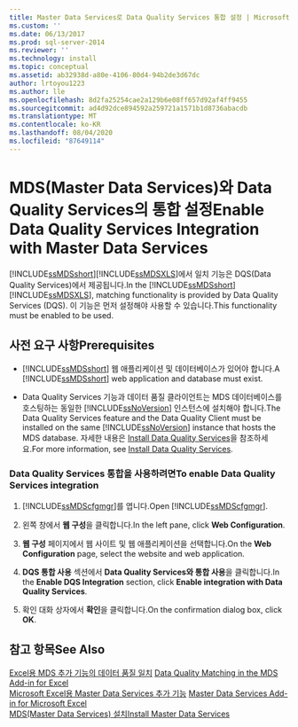 ```yaml
---
title: Master Data Services로 Data Quality Services 통합 설정 | Microsoft Docs
ms.custom: ''
ms.date: 06/13/2017
ms.prod: sql-server-2014
ms.reviewer: ''
ms.technology: install
ms.topic: conceptual
ms.assetid: ab32938d-a80e-4106-80d4-94b2de3d67dc
author: lrtoyou1223
ms.author: lle
ms.openlocfilehash: 8d2fa25254cae2a129b6e08ff657d92af4ff9455
ms.sourcegitcommit: ad4d92dce894592a259721a1571b1d8736abacdb
ms.translationtype: MT
ms.contentlocale: ko-KR
ms.lasthandoff: 08/04/2020
ms.locfileid: "87649114"
---
```

# <a name="enable-data-quality-services-integration-with-master-data-services"></a><span data-ttu-id="4cec2-102">MDS(Master Data Services)와 Data Quality Services의 통합 설정</span><span class="sxs-lookup"><span data-stu-id="4cec2-102">Enable Data Quality Services Integration with Master Data Services</span></span>
  <span data-ttu-id="4cec2-103">[!INCLUDE[ssMDSshort](../../includes/ssmdsshort-md.md)][!INCLUDE[ssMDSXLS](../../includes/ssmdsxls-md.md)]에서 일치 기능은 DQS(Data Quality Services)에서 제공됩니다.</span><span class="sxs-lookup"><span data-stu-id="4cec2-103">In the [!INCLUDE[ssMDSshort](../../includes/ssmdsshort-md.md)][!INCLUDE[ssMDSXLS](../../includes/ssmdsxls-md.md)], matching functionality is provided by Data Quality Services (DQS).</span></span> <span data-ttu-id="4cec2-104">이 기능은 먼저 설정해야 사용할 수 있습니다.</span><span class="sxs-lookup"><span data-stu-id="4cec2-104">This functionality must be enabled to be used.</span></span>  
  
## <a name="prerequisites"></a><span data-ttu-id="4cec2-105">사전 요구 사항</span><span class="sxs-lookup"><span data-stu-id="4cec2-105">Prerequisites</span></span>  
  
-   <span data-ttu-id="4cec2-106">[!INCLUDE[ssMDSshort](../../includes/ssmdsshort-md.md)] 웹 애플리케이션 및 데이터베이스가 있어야 합니다.</span><span class="sxs-lookup"><span data-stu-id="4cec2-106">A [!INCLUDE[ssMDSshort](../../includes/ssmdsshort-md.md)] web application and database must exist.</span></span>  
  
-   <span data-ttu-id="4cec2-107">Data Quality Services 기능과 데이터 품질 클라이언트는 MDS 데이터베이스를 호스팅하는 동일한 [!INCLUDE[ssNoVersion](../../includes/ssnoversion-md.md)] 인스턴스에 설치해야 합니다.</span><span class="sxs-lookup"><span data-stu-id="4cec2-107">The Data Quality Services feature and the Data Quality Client must be installed on the same [!INCLUDE[ssNoVersion](../../includes/ssnoversion-md.md)] instance that hosts the MDS database.</span></span> <span data-ttu-id="4cec2-108">자세한 내용은 [Install Data Quality Services](../../data-quality-services/install-windows/install-data-quality-services.md)을 참조하세요.</span><span class="sxs-lookup"><span data-stu-id="4cec2-108">For more information, see [Install Data Quality Services](../../data-quality-services/install-windows/install-data-quality-services.md).</span></span>  
  
### <a name="to-enable-data-quality-services-integration"></a><span data-ttu-id="4cec2-109">Data Quality Services 통합을 사용하려면</span><span class="sxs-lookup"><span data-stu-id="4cec2-109">To enable Data Quality Services integration</span></span>  
  
1.  <span data-ttu-id="4cec2-110">[!INCLUDE[ssMDScfgmgr](../../includes/ssmdscfgmgr-md.md)]를 엽니다.</span><span class="sxs-lookup"><span data-stu-id="4cec2-110">Open [!INCLUDE[ssMDScfgmgr](../../includes/ssmdscfgmgr-md.md)].</span></span>  
  
2.  <span data-ttu-id="4cec2-111">왼쪽 창에서 **웹 구성**을 클릭합니다.</span><span class="sxs-lookup"><span data-stu-id="4cec2-111">In the left pane, click **Web Configuration**.</span></span>  
  
3.  <span data-ttu-id="4cec2-112">**웹 구성** 페이지에서 웹 사이트 및 웹 애플리케이션을 선택합니다.</span><span class="sxs-lookup"><span data-stu-id="4cec2-112">On the **Web Configuration** page, select the website and web application.</span></span>  
  
4.  <span data-ttu-id="4cec2-113">**DQS 통합 사용** 섹션에서 **Data Quality Services와 통합 사용**을 클릭합니다.</span><span class="sxs-lookup"><span data-stu-id="4cec2-113">In the **Enable DQS Integration** section, click **Enable integration with Data Quality Services**.</span></span>  
  
5.  <span data-ttu-id="4cec2-114">확인 대화 상자에서 **확인**을 클릭합니다.</span><span class="sxs-lookup"><span data-stu-id="4cec2-114">On the confirmation dialog box, click **OK**.</span></span>  
  
## <a name="see-also"></a><span data-ttu-id="4cec2-115">참고 항목</span><span class="sxs-lookup"><span data-stu-id="4cec2-115">See Also</span></span>  
 <span data-ttu-id="4cec2-116">[Excel용 MDS 추가 기능의 데이터 품질 일치](../microsoft-excel-add-in/data-quality-matching-in-the-mds-add-in-for-excel.md) </span><span class="sxs-lookup"><span data-stu-id="4cec2-116">[Data Quality Matching in the MDS Add-in for Excel](../microsoft-excel-add-in/data-quality-matching-in-the-mds-add-in-for-excel.md) </span></span>  
 <span data-ttu-id="4cec2-117">[Microsoft Excel용 Master Data Services 추가 기능](../microsoft-excel-add-in/master-data-services-add-in-for-microsoft-excel.md) </span><span class="sxs-lookup"><span data-stu-id="4cec2-117">[Master Data Services Add-in for Microsoft Excel](../microsoft-excel-add-in/master-data-services-add-in-for-microsoft-excel.md) </span></span>  
 [<span data-ttu-id="4cec2-118">MDS(Master Data Services) 설치</span><span class="sxs-lookup"><span data-stu-id="4cec2-118">Install Master Data Services</span></span>](install-master-data-services.md)  
  
  
